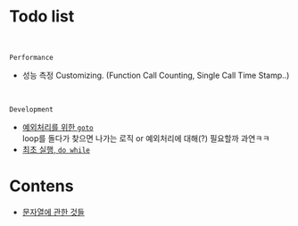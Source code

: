 # Todo list

&nbsp;

`Performance`
* 성능 측정 Customizing. (Function Call Counting, Single Call Time Stamp..)

&nbsp;

`Development`
* [예외처리를 위한 `goto`](https://dojang.io/mod/page/view.php?id=257)  
loop를 돌다가 찾으면 나가는 로직 or 예외처리에 대해(?) 필요할까 과연ㅋㅋ
* [최초 실행, `do while`](https://dojang.io/mod/page/view.php?id=230)

# Contens

* [문자열에 관한 것들](문자열.md)
